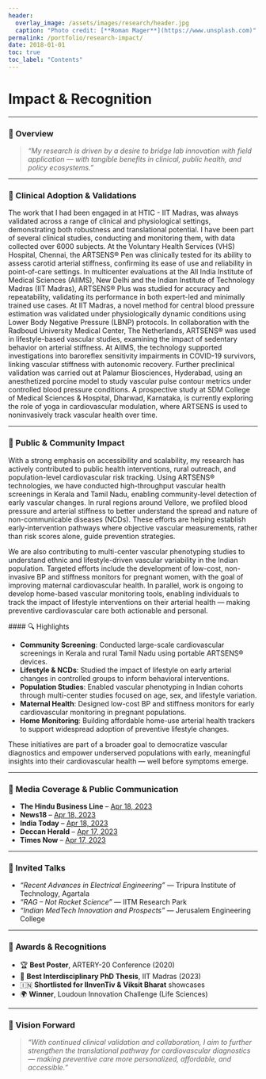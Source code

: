 ```yaml
---
header:
  overlay_image: /assets/images/research/header.jpg
  caption: "Photo credit: [**Roman Mager**](https://www.unsplash.com)"
permalink: /portfolio/research-impact/
date: 2018-01-01
toc: true
toc_label: "Contents"
---
```


# Impact & Recognition

---

### 🧭 Overview

> _“My research is driven by a desire to bridge lab innovation with field application — with tangible benefits in clinical, public health, and policy ecosystems.”_

---

### 🏥 Clinical Adoption & Validations

The work that I had been engaged in at HTIC - IIT Madras, was always validated across a range of clinical and physiological settings, demonstrating both robustness and translational potential. I have been part of several clinical studies, conducting and monitoring them, with data collected over 6000 subjects. At the Voluntary Health Services (VHS) Hospital, Chennai, the ARTSENS® Pen was clinically tested for its ability to assess carotid arterial stiffness, confirming its ease of use and reliability in point-of-care settings. In multicenter evaluations at the All India Institute of Medical Sciences (AIIMS), New Delhi and the Indian Institute of Technology Madras (IIT Madras), ARTSENS® Plus was studied for accuracy and repeatability, validating its performance in both expert-led and minimally trained use cases. At IIT Madras, a novel method for central blood pressure estimation was validated under physiologically dynamic conditions using Lower Body Negative Pressure (LBNP) protocols. In collaboration with the Radboud University Medical Center, The Netherlands, ARTSENS® was used in lifestyle-based vascular studies, examining the impact of sedentary behavior on arterial stiffness. At AIIMS, the technology supported investigations into baroreflex sensitivity impairments in COVID-19 survivors, linking vascular stiffness with autonomic recovery. Further preclinical validation was carried out at Palamur Biosciences, Hyderabad, using an anesthetized porcine model to study vascular pulse contour metrics under controlled blood pressure conditions. A prospective study at SDM College of Medical Sciences & Hospital, Dharwad, Karnataka, is currently exploring the role of yoga in cardiovascular modulation, where ARTSENS is used to noninvasively track vascular health over time.

---

### 👥 Public & Community Impact

With a strong emphasis on accessibility and scalability, my research has actively contributed to public health interventions, rural outreach, and population-level cardiovascular risk tracking. Using ARTSENS® technologies, we have conducted high-throughput vascular health screenings in Kerala and Tamil Nadu, enabling community-level detection of early vascular changes. In rural regions around Vellore, we profiled blood pressure and arterial stiffness to better understand the spread and nature of non-communicable diseases (NCDs). These efforts are helping establish early-intervention pathways where objective vascular measurements, rather than risk scores alone, guide prevention strategies.

We are also contributing to multi-center vascular phenotyping studies to understand ethnic and lifestyle-driven vascular variability in the Indian population. Targeted efforts include the development of low-cost, non-invasive BP and stiffness monitors for pregnant women, with the goal of improving maternal cardiovascular health. In parallel, work is ongoing to develop home-based vascular monitoring tools, enabling individuals to track the impact of lifestyle interventions on their arterial health — making preventive cardiovascular care both actionable and personal.

<div class="notice--info">
#### 🔍 Highlights

- **Community Screening**: Conducted large-scale cardiovascular screenings in Kerala and rural Tamil Nadu using portable ARTSENS® devices.  
- **Lifestyle & NCDs**: Studied the impact of lifestyle on early arterial changes in controlled groups to inform behavioral interventions.  
- **Population Studies**: Enabled vascular phenotyping in Indian cohorts through multi-center studies focused on age, sex, and lifestyle variation.  
- **Maternal Health**: Designed low-cost BP and stiffness monitors for early cardiovascular monitoring in pregnant populations.  
- **Home Monitoring**: Building affordable home-use arterial health trackers to support widespread adoption of preventive lifestyle changes.

These initiatives are part of a broader goal to democratize vascular diagnostics and empower underserved populations with early, meaningful insights into their cardiovascular health — well before symptoms emerge.
</div>

---

### 📰 Media Coverage & Public Communication

- **The Hindu Business Line** – [Apr 18, 2023](https://www.thehindubusinessline.com/news/science/iit-madras-researchers-develop-an-easy-to-use-screening-device-for-reliable-assessment-of-blood-vessel-health/article66747419.ece)
- **News18** – [Apr 18, 2023](https://www.news18.com/education-career/iit-madras-develops-screening-device-for-reliable-assessment-of-blood-vessel-health-7568143.html)
- **India Today** – [Apr 18, 2023](https://www.indiatoday.in/education-today/news/story/iit-madras-scientists-develop-easy-to-use-screening-device-for-reliable-assessment-of-blood-vessel-health-2361388-2023-04-18)
- **Deccan Herald** – [Apr 17, 2023](https://www.deccanherald.com/science/iit-m-develops-easy-to-use-screening-device-for-assessment-of-blood-vessel-health-1210526.html)
- **Times Now** – [Apr 17, 2023](https://www.timesnownews.com/health/iit-madras-scientists-develop-artsens-an-easy-to-use-screening-device-to-check-blood-vessel-health-article-99558319)

---

### 🎤 Invited Talks

- _“Recent Advances in Electrical Engineering”_ — Tripura Institute of Technology, Agartala  
- _“RAG – Not Rocket Science”_ — IITM Research Park  
- _“Indian MedTech Innovation and Prospects”_ — Jerusalem Engineering College  

---

### 🏅 Awards & Recognitions

- 🏆 **Best Poster**, ARTERY-20 Conference (2020)  
- 🧪 **Best Interdisciplinary PhD Thesis**, IIT Madras (2023)  
- 🇮🇳 **Shortlisted for IInvenTiv & Viksit Bharat** showcases  
- 🌍 **Winner**, Loudoun Innovation Challenge (Life Sciences)

---

### 🚀 Vision Forward

> _“With continued clinical validation and collaboration, I aim to further strengthen the translational pathway for cardiovascular diagnostics — making preventive care more personalized, affordable, and accessible.”_

